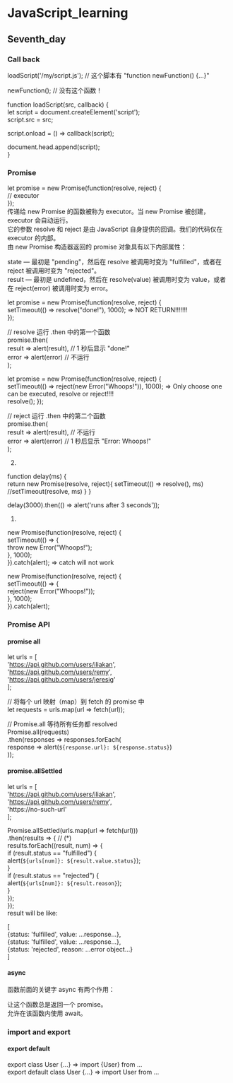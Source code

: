 # JavaScript_learning

## Seventh_day

### Call back

loadScript('/my/script.js'); // 这个脚本有 "function newFunction() {…}"  

newFunction(); // 没有这个函数！  

function loadScript(src, callback) {  
  let script = document.createElement('script');  
  script.src = src;  
  
  script.onload = () => callback(script);  
  
  document.head.append(script);  
}
  
### Promise
let promise = new Promise(function(resolve, reject) {  
  // executor  
});  
传递给 new Promise 的函数被称为 executor。当 new Promise 被创建，executor 会自动运行。  
它的参数 resolve 和 reject 是由 JavaScript 自身提供的回调。我们的代码仅在 executor 的内部。  
由 new Promise 构造器返回的 promise 对象具有以下内部属性：  

state — 最初是 "pending"，然后在 resolve 被调用时变为 "fulfilled"，或者在 reject 被调用时变为 "rejected"。  
result — 最初是 undefined，然后在 resolve(value) 被调用时变为 value，或者在 reject(error) 被调用时变为 error。  
  
let promise = new Promise(function(resolve, reject) {  
  setTimeout(() => resolve("done!"), 1000); => NOT RETURN!!!!!!!  
});  
  
// resolve 运行 .then 中的第一个函数  
promise.then(  
  result => alert(result), // 1 秒后显示 "done!"  
  error => alert(error) // 不运行  
); 
  
let promise = new Promise(function(resolve, reject) {  
  setTimeout(() => reject(new Error("Whoops!")), 1000); => Only choose one can be executed, resolve or reject!!!!  
  resolve();
});  

// reject 运行 .then 中的第二个函数  
promise.then(  
  result => alert(result), // 不运行  
  error => alert(error) // 1 秒后显示 "Error: Whoops!"  
);  

2. 
function delay(ms) {  
  return new Promise(resolve, reject){
      setTimeout(() => resolve(), ms)  //setTimeout(resolve, ms)
  }
}  
  
delay(3000).then(() => alert('runs after 3 seconds'));  

1. 
new Promise(function(resolve, reject) {  
  setTimeout(() => {  
    throw new Error("Whoops!");  
  }, 1000);  
}).catch(alert); => catch will not work
  
new Promise(function(resolve, reject) {  
setTimeout(() => {  
reject(new Error("Whoops!"));  
}, 1000);  
}).catch(alert);  

### Promise API

#### promise all
let urls = [  
  'https://api.github.com/users/iliakan',  
  'https://api.github.com/users/remy',  
  'https://api.github.com/users/jeresig'  
];  
  
// 将每个 url 映射（map）到 fetch 的 promise 中  
let requests = urls.map(url => fetch(url));  
  
// Promise.all 等待所有任务都 resolved  
Promise.all(requests)  
  .then(responses => responses.forEach(  
    response => alert(`${response.url}: ${response.status}`)  
  ));  

  #### promise.allSettled

  let urls = [  
  'https://api.github.com/users/iliakan',  
  'https://api.github.com/users/remy',  
  'https://no-such-url'  
];  

Promise.allSettled(urls.map(url => fetch(url)))  
  .then(results => { // (*)  
    results.forEach((result, num) => {  
      if (result.status == "fulfilled") {  
        alert(`${urls[num]}: ${result.value.status}`);  
      }  
      if (result.status == "rejected") {  
        alert(`${urls[num]}: ${result.reason}`);  
      }  
    });  
  });  
result will be like:

[  
  {status: 'fulfilled', value: ...response...},  
  {status: 'fulfilled', value: ...response...},  
  {status: 'rejected', reason: ...error object...}  
]  
  
#### async
函数前面的关键字 async 有两个作用：  
  
让这个函数总是返回一个 promise。  
允许在该函数内使用 await。  

### import and export

#### export default

export class User {...} => import {User} from ...  
export default class User {...} => import User from ...

